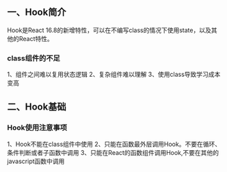 ## 一、Hook简介
Hook是React 16.8的新增特性，可以在不编写class的情况下使用state，以及其他的React特性。

### class组件的不足
1、组件之间难以复用状态逻辑
2、复杂组件难以理解
3、使用class导致学习成本变高

## 二、Hook基础
### Hook使用注意事项
1、Hook不能在class组件中使用
2、只能在函数最外层调用Hook。不要在循环、条件判断或者子函数中调用
3、只能在React的函数组件调用Hook,不要在其他的javascript函数中调用